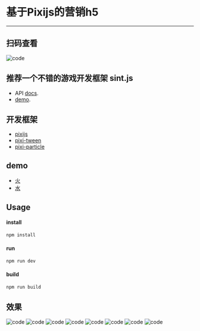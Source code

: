 # 基于Pixijs的营销h5
----

## 扫码查看
![code](./doc/code.png)

## 推荐一个不错的游戏开发框架 sint.js

- API [docs](https://watertian.github.io/sint.js/docs/).
- [demo](https://watertian.github.io/sint-example/).


## 开发框架
- [pixijs](https://pixijs.io/examples/#/basics/basic.js)
- [pixi-tween](https://themoonrat.github.io/pixi-tween/docs/index.html)
- [pixi-particle](http://pixijs.io/pixi-particles/docs/index.html)


## demo
- [火](https://pixijs.io/pixi-particles/examples/flame.html)
- [水](https://www.sucaihuo.com/js/3139.html)

## Usage

#### install

```sh
npm install
```

#### run

```sh
npm run dev
```

#### build

```sh
npm run build
```

## 效果

![code](./doc/1.JPG)
![code](./doc/2.JPG)
![code](./doc/3.JPG)
![code](./doc/4.JPG)
![code](./doc/5.JPG)
![code](./doc/6.JPG)
![code](./doc/7.JPG)
![code](./doc/8.JPG)



